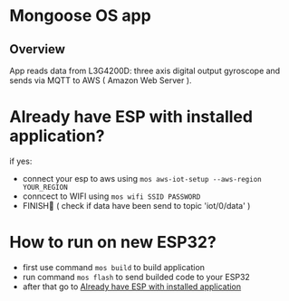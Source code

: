 # Mongoose OS app 

## Overview

App reads data from L3G4200D: three axis digital output gyroscope and sends via MQTT to AWS ( Amazon Web Server ).

# Already have ESP with installed application?
if yes: 
- connect your esp to aws using `mos aws-iot-setup --aws-region YOUR_REGION`
- conncect to WIFI using `mos wifi SSID PASSWORD`
- FINISH🎉 ( check if data have been send to topic 'iot/0/data' )


# How to run on new ESP32?

- first use command `mos build` to build application
- run command `mos flash` to send builded code to your ESP32
- after that go to [Already have ESP with installed application](#already-have-esp-with-installed-application)


